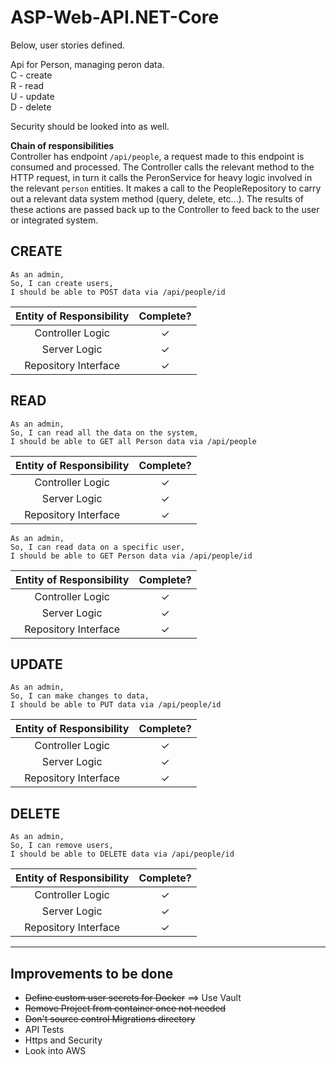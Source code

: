 ﻿# ASP-Web-API.NET-Core

Below, user stories defined.

Api for Person, managing peron data.  
C - create  
R - read  
U - update  
D - delete  

Security should be looked into as well.

**Chain of responsibilities**  
Controller has endpoint `/api/people`, a request made to this endpoint is 
consumed and processed. The Controller calls the relevant method to the HTTP 
request, in turn it calls the PeronService for heavy logic involved in the 
relevant `person` entities. It makes a call to the PeopleRepository to carry 
out a relevant data system method (query, delete, etc...). The results of these 
actions are passed back up to the Controller to feed back to the user or 
integrated system.

## CREATE

```
As an admin,
So, I can create users,
I should be able to POST data via /api/people/id
```

|Entity of Responsibility|Complete?|
|:----------------------:|:-------:|
|Controller Logic|✓|
|Server Logic|✓|
|Repository Interface|✓|

## READ

```
As an admin,
So, I can read all the data on the system,
I should be able to GET all Person data via /api/people
```

|Entity of Responsibility|Complete?|
|:----------------------:|:-------:|
|Controller Logic|✓|
|Server Logic|✓|
|Repository Interface|✓|

```
As an admin,
So, I can read data on a specific user,
I should be able to GET Person data via /api/people/id
```

|Entity of Responsibility|Complete?|
|:----------------------:|:-------:|
|Controller Logic|✓|
|Server Logic|✓|
|Repository Interface|✓|

## UPDATE

```
As an admin,
So, I can make changes to data,
I should be able to PUT data via /api/people/id
```

|Entity of Responsibility|Complete?|
|:----------------------:|:-------:|
|Controller Logic|✓|
|Server Logic|✓|
|Repository Interface|✓|

## DELETE

```
As an admin,
So, I can remove users,
I should be able to DELETE data via /api/people/id
```

|Entity of Responsibility|Complete?|
|:----------------------:|:-------:|
|Controller Logic|✓|
|Server Logic|✓|
|Repository Interface|✓|

---

## Improvements to be done

- ~~Define custom user secrets for Docker~~ ==> Use Vault
- ~~Remove Project from container once not needed~~
- ~~Don't source control Migrations directory~~
- API Tests
- Https and Security
- Look into AWS